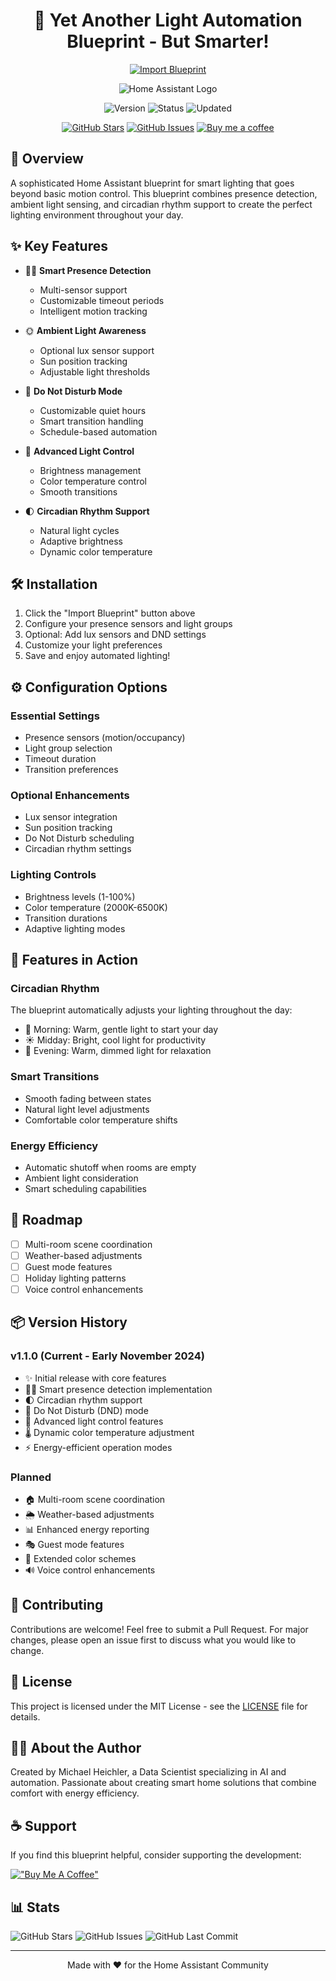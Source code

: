 <div align="center">

# 🌟 Yet Another Light Automation Blueprint - But Smarter!

[![Import Blueprint](https://my.home-assistant.io/badges/blueprint_import.svg)](https://my.home-assistant.io/redirect/blueprint_import/?blueprint_url=https://raw.githubusercontent.com/michaelheichler/hass-yalbp/main/hass-yalbp.yaml)

![Home Assistant Logo](https://www.home-assistant.io/images/blog/2023-09-ha10/home-assistant-logo-new.png)

![Version](https://img.shields.io/badge/version-1.1.0-blue?style=for-the-badge)
![Status](https://img.shields.io/badge/status-stable-green?style=for-the-badge)
![Updated](https://img.shields.io/badge/updated-November%202024-purple?style=for-the-badge)


[![GitHub Stars](https://img.shields.io/github/stars/michaelheichler/hass-yalbp?style=for-the-badge&logo=github)](https://github.com/michaelheichler/hass-yalbp/stargazers)
[![GitHub Issues](https://img.shields.io/github/issues/michaelheichler/hass-yalbp?style=for-the-badge&logo=github)](https://github.com/michaelheichler/hass-yalbp/issues)
[![Buy me a coffee](https://img.shields.io/badge/PayPal-Buy%20me%20a%20coffee-blue?style=for-the-badge&logo=paypal)](https://paypal.me/MHeichler)

</div>

## 🎯 Overview

A sophisticated Home Assistant blueprint for smart lighting that goes beyond basic motion control. This blueprint combines presence detection, ambient light sensing, and circadian rhythm support to create the perfect lighting environment throughout your day.

## ✨ Key Features

- 🕵️‍♂️ **Smart Presence Detection**
  - Multi-sensor support
  - Customizable timeout periods
  - Intelligent motion tracking

- 🌞 **Ambient Light Awareness**
  - Optional lux sensor support
  - Sun position tracking
  - Adjustable light thresholds

- 🌙 **Do Not Disturb Mode**
  - Customizable quiet hours
  - Smart transition handling
  - Schedule-based automation

- 🎨 **Advanced Light Control**
  - Brightness management
  - Color temperature control
  - Smooth transitions

- 🌓 **Circadian Rhythm Support**
  - Natural light cycles
  - Adaptive brightness
  - Dynamic color temperature

## 🛠️ Installation

1. Click the "Import Blueprint" button above
2. Configure your presence sensors and light groups
3. Optional: Add lux sensors and DND settings
4. Customize your light preferences
5. Save and enjoy automated lighting!

## ⚙️ Configuration Options

### Essential Settings
- Presence sensors (motion/occupancy)
- Light group selection
- Timeout duration
- Transition preferences

### Optional Enhancements
- Lux sensor integration
- Sun position tracking
- Do Not Disturb scheduling
- Circadian rhythm settings

### Lighting Controls
- Brightness levels (1-100%)
- Color temperature (2000K-6500K)
- Transition durations
- Adaptive lighting modes

## 🎨 Features in Action

### Circadian Rhythm
The blueprint automatically adjusts your lighting throughout the day:
- 🌅 Morning: Warm, gentle light to start your day
- ☀️ Midday: Bright, cool light for productivity
- 🌆 Evening: Warm, dimmed light for relaxation

### Smart Transitions
- Smooth fading between states
- Natural light level adjustments
- Comfortable color temperature shifts

### Energy Efficiency
- Automatic shutoff when rooms are empty
- Ambient light consideration
- Smart scheduling capabilities

## 🔮 Roadmap

- [ ] Multi-room scene coordination
- [ ] Weather-based adjustments
- [ ] Guest mode features
- [ ] Holiday lighting patterns
- [ ] Voice control enhancements

## 📦 Version History

### v1.1.0 (Current - Early November 2024)
- ✨ Initial release with core features
- 🕵️‍♂️ Smart presence detection implementation
- 🌓 Circadian rhythm support
- 🌙 Do Not Disturb (DND) mode
- 🎨 Advanced light control features
- 🌡️ Dynamic color temperature adjustment
- ⚡ Energy-efficient operation modes

### Planned
- 🏠 Multi-room scene coordination
- 🌦️ Weather-based adjustments
- 📊 Enhanced energy reporting
- 🎭 Guest mode features
- 🎨 Extended color schemes
- 🔊 Voice control enhancements

## 🤝 Contributing

Contributions are welcome! Feel free to submit a Pull Request. For major changes, please open an issue first to discuss what you would like to change.

## 📝 License

This project is licensed under the MIT License - see the [LICENSE](LICENSE) file for details.

## 👨‍💻 About the Author

Created by Michael Heichler, a Data Scientist specializing in AI and automation. Passionate about creating smart home solutions that combine comfort with energy efficiency.

## ☕ Support

If you find this blueprint helpful, consider supporting the development:

[!["Buy Me A Coffee"](https://img.shields.io/badge/PayPal-Buy%20me%20a%20coffee-blue?style=for-the-badge&logo=paypal)](https://paypal.me/MHeichler)

## 📊 Stats

![GitHub Stars](https://img.shields.io/github/stars/michaelheichler/hass-yalbp?style=for-the-badge&logo=github)
![GitHub Issues](https://img.shields.io/github/issues/michaelheichler/hass-yalbp?style=for-the-badge&logo=github)
![GitHub Last Commit](https://img.shields.io/github/last-commit/michaelheichler/hass-yalbp?style=for-the-badge&logo=github)

---

<div align="center">
Made with ❤️ for the Home Assistant Community
</div>
